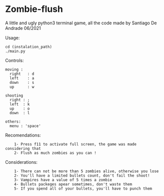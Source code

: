 # Zombie-flush
A little and ugly python3 terminal game, all the code made by Santiago De Andrade 06/2021

Usage:

    cd (instalation_path)
    ./main.py
    
Controls:
    
    moving :
      right   : d
      left    : a
      down    : s
      up      : w
    
    shooting
      right : ;
      left  : k
      up    : o
      down  : l
    
    others:
      menu : 'space'
    
Recomendations: 
        
        1- Press f11 to activate full screen, the game was made considering that
        2- Flush as much zombies as you can !

Considerations:

        1- There can not be more than 5 zombies alive, otherwise you lose
        2- You'll have a limited bullets count, don't fail the shoot!
        3- Vampires have a value of 5 times a zombie
        4- Bullets packeges apear sometimes, don't waste them
        5- If you spend all of your bullets, you'll have to punch them
